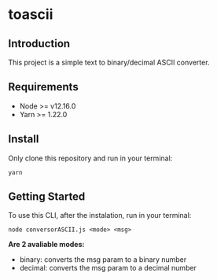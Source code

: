 # toascii

## Introduction

This project is a simple text to binary/decimal ASCII converter.

## Requirements

-   Node >= v12.16.0
-   Yarn >= 1.22.0

## Install

Only clone this repository and run in your terminal:

```
yarn
```

## Getting Started

To use this CLI, after the instalation, run in your terminal:

```
node conversorASCII.js <mode> <msg>
```

**Are 2 avaliable modes:**

-   binary: converts the msg param to a binary number
-   decimal: converts the msg param to a decimal number
